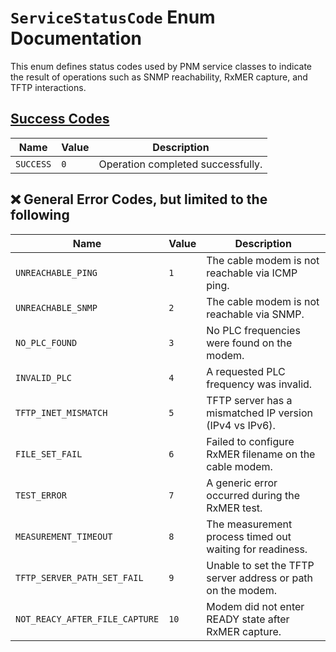 # `ServiceStatusCode` Enum Documentation

This enum defines status codes used by PNM service classes to indicate the result of operations such as SNMP reachability, RxMER capture, and TFTP interactions.

## [Success Codes](../../../../src/pypnm/api/routes/common/service/status_codes.py)

| Name                | Value | Description                                      |
|---------------------|--------|--------------------------------------------------|
| `SUCCESS`           | `0`    | Operation completed successfully.                |

## ❌ General Error Codes, but limited to the following

| Name                          | Value | Description                                                  |
|-------------------------------|--------|--------------------------------------------------------------|
| `UNREACHABLE_PING`            | `1`    | The cable modem is not reachable via ICMP ping.             |
| `UNREACHABLE_SNMP`           | `2`    | The cable modem is not reachable via SNMP.                  |
| `NO_PLC_FOUND`               | `3`    | No PLC frequencies were found on the modem.                 |
| `INVALID_PLC`               | `4`    | A requested PLC frequency was invalid.                      |
| `TFTP_INET_MISMATCH`        | `5`    | TFTP server has a mismatched IP version (IPv4 vs IPv6).     |
| `FILE_SET_FAIL`             | `6`    | Failed to configure RxMER filename on the cable modem.      |
| `TEST_ERROR`                | `7`    | A generic error occurred during the RxMER test.             |
| `MEASUREMENT_TIMEOUT`       | `8`    | The measurement process timed out waiting for readiness.    |
| `TFTP_SERVER_PATH_SET_FAIL`| `9`    | Unable to set the TFTP server address or path on the modem. |
| `NOT_REACY_AFTER_FILE_CAPTURE` | `10` | Modem did not enter READY state after RxMER capture.        |


